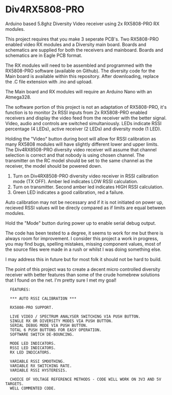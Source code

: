 # Div4RX5808-PRO
Arduino based 5.8ghz  Diversity Video receiver using 2x RX5808-PRO RX modules.

This project requires that you make 3 seperate PCB's. Two RX5808-PRO enabled video RX modules and a Diversity main board.
Boards and schematics are supplied for both the receivers and mainboard. 
Boards and schematics are in Eagle PCB format.

The RX modules will need to be assembled and programmed with the RX5808-PRO software (available on Github).
The diversity code for the Main board is available within this repository. After downloading, replace the .C file extension with .ino and upload.

The Main board and RX modules will require an Arduino Nano with an Atmega328.

The software portion of this project is not an adaptation of RX5808-PRO, it's function is to monitor 2x RSSI inputs from 2x RX5808-PRO enabled receivers and display the video feed from the receiver with the better signal. 
Video, audio and controls are switched simultaniously. LEDs indicate RSSI percentage (4 LEDs), active receiver (2 LEDs) and diversity mode (1 LED).

Holding the "Video" button during boot will allow for RSSI calibration as many RX5808 modules will have slightly different lower and upper limits.
The Div4RX8508-PRO diversity video receiver will assume that channel selection is correct and that nobody is using chosen channel.
The transmitter on the RC model should be set to the same channel as the receiver, the model should be powered down.

1) Turn on Div4RX8508-PRO diversity video receiver in RSSI calibration mode (TX OFF). Amber led indicates LOW RSSI calculation.
2) Turn on transmitter. Second amber led indicates HIGH RSSI calculation.
3) Green LED indicates a good calibration, red a failure.

Auto calibration may not be necessary and if it is not initiated on power up, recieved RSSI values will be direcly compared as if limits are equal between modules.

Hold the "Mode" button during power up to enable serial debug output.

The code has been tested to a degree, it seems to work for me but there is always room for improvement.
I consider this project a work in progress, you may find bugs, spelling mistakes, missing component values, most of the source files were made in a rush or whilst I was doing something else.

I may address this in future but for most folk it should not be hard to build.

The point of this project was to create a decent micro controlled diversity receiver with better features than some of the crude homebrew solutions that I found on the net. I'm pretty sure I met my goal!

      FEATURES:
      
      *** AUTO RSSI CALIBRATION ***
      
      RX5808-PRO SUPPORT.
      
      LIVE VIDEO / SPECTRUM ANALYSER SWITCHING VIA PUSH BUTTON.
      SINGLE RX OR DIVERSITY MODES VIA PUSH BUTTON.
      SERIAL DEBUG MODE VIA PUSH BUTTON.
      TOTAL 6 PUSH BUTTONS FOR EASY OPERATION.
      SOFTWARE SWITCH DE-BOUNCING.
      
      MODE LED INDICATORS.
      RSSI LED INDICATORS.
      RX LED INDICATORS.
      
      VARIABLE RSSI SMOOTHING.
      VARIABLE RX SWITCHING RATE.
      VARIABLE RSSI HYSTERESIS.
      
      CHOICE OF VOLTAGE REFERENCE METHODS - CODE WILL WORK ON 3V3 AND 5V TARGETS.
      WELL COMMENTED CODE.
      

      
